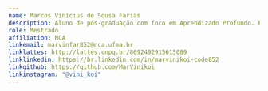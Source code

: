```yaml
---
name: Marcos Vinícius de Sousa Farias
description: Aluno de pós-graduação com foco em Aprendizado Profundo. Possui interesse por Computação Gráfica e Música.
role: Mestrado
affiliation: NCA
linkemail: marvinfar852@nca.ufma.br
linklattes: http://lattes.cnpq.br/8692492915615089
linklinkedin: https://br.linkedin.com/in/marvinikoi-code852
linkgithub: https://github.com/MarVinikoi
linkinstagram: "@vini_koi"
---
```



